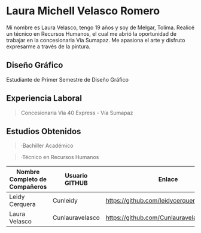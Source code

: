 # Laura Michell Velasco Romero

Mi nombre es Laura Velasco, tengo 19 años y soy de Melgar, Tolima. Realicé un técnico en Recursos Humanos, el cual me abrió la oportunidad de trabajar en la concesionaria Vía Sumapaz. Me apasiona el arte y disfruto expresarme a través de la pintura.


## Diseño Gráfico 
Estudiante de Primer Semestre de Diseño Gráfico


## Experiencia Laboral

>Concesionaria Vía 40 Express - Vía Sumapaz

## Estudios Obtenidos

>·Bachiller Académico

 >·Técnico en Recursos Humanos



|  Nombre Completo de Compañeros              |Usuario GITHUB                    |Enlace                     |
|----------------|-------------------------------|-----------------------------|
|Leidy Cerquera|Cunleidy            |https://github.com/leidycerquera/CUNLEIDY           |
|Laura Velasco          |Cunlauravelasco          |https://github.com/Cunlauravelasco            |




<!--
**Cunlauravelasco/Cunlauravelasco** is a ✨ _special_ ✨ repository because its `README.md` (this file) appears on your GitHub profile.

Here are some ideas to get you started:

- 🔭 I’m currently working on ...
- 🌱 I’m currently learning ...
- 👯 I’m looking to collaborate on ...
- 🤔 I’m looking for help with ...
- 💬 Ask me about ...
- 📫 How to reach me: ...
- 😄 Pronouns: ...
- ⚡ Fun fact: ...
-->
